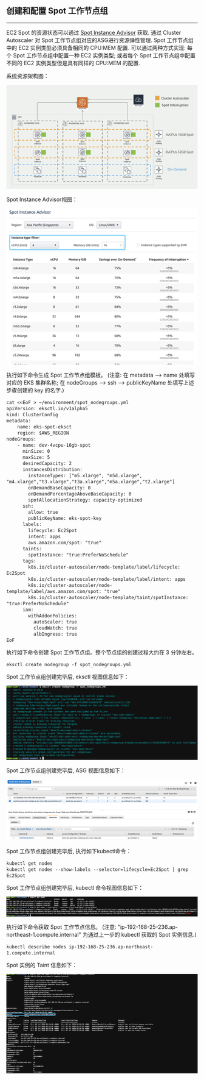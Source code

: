 ## 创建和配置 Spot 工作节点组

---

EC2 Spot 的资源状态可以通过 [Spot Instance Advisor](https://aws.amazon.com/ec2/spot/instance-advisor/) 获取. 通过 Cluster Autoscaler 对  Spot 工作节点组对应的ASG进行资源弹性管理.  Spot 工作节点组中的 EC2 实例类型必须具备相同的 CPU:MEM 配置. 可以通过两种方式实现: 每个 Spot 工作节点组中配置一种 EC2 实例类型; 或者每个 Spot 工作节点组中配置不同的 EC2 实例类型但是具有同样的 CPU:MEM 的配置.


系统资源架构图：

![eks_spot_diagram](../image/eks-spot/eks_spot_diagram.png) 

Spot Instance Advisor视图：

![spotinstanceadvisor](../image/eks-spot/spotinstanceadvisor.png)

执行如下命令生成 Spot 工作节点组模板。 (注意: 在 metadata --> name 处填写对应的 EKS 集群名称; 在 nodeGroups --> ssh --> publicKeyName 处填写上述步骤创建的 key 的名字.)

```
cat <<EoF > ~/environment/spot_nodegroups.yml
apiVersion: eksctl.io/v1alpha5
kind: ClusterConfig
metadata:
    name: eks-spot-eksct
    region: $AWS_REGION
nodeGroups:
    - name: dev-4vcpu-16gb-spot
      minSize: 0
      maxSize: 5
      desiredCapacity: 2
      instancesDistribution:
        instanceTypes: ["m5.xlarge", "m5d.xlarge", "m4.xlarge","t3.xlarge","t3a.xlarge","m5a.xlarge","t2.xlarge"] 
        onDemandBaseCapacity: 0
        onDemandPercentageAboveBaseCapacity: 0
        spotAllocationStrategy: capacity-optimized
      ssh:
        allow: true
        publicKeyName: eks-spot-key
      labels:
        lifecycle: Ec2Spot
        intent: apps
        aws.amazon.com/spot: "true"
      taints:
        spotInstance: "true:PreferNoSchedule"
      tags:
        k8s.io/cluster-autoscaler/node-template/label/lifecycle: Ec2Spot
        k8s.io/cluster-autoscaler/node-template/label/intent: apps
        k8s.io/cluster-autoscaler/node-template/label/aws.amazon.com/spot: "true"
        k8s.io/cluster-autoscaler/node-template/taint/spotInstance: "true:PreferNoSchedule"
      iam:
        withAddonPolicies:
          autoScaler: true
          cloudWatch: true
          albIngress: true
EoF
```

执行如下命令创建 Spot 工作节点组。整个节点组的创建过程大约在 3 分钟左右。

```
eksctl create nodegroup -f spot_nodegroups.yml
```

Spot 工作节点组创建完毕后, eksctl 视图信息如下：

![eksctlspotnodegroup](../image/eks-spot/eksctlspotnodegroup.png)

Spot 工作节点组创建完毕后, ASG 视图信息如下：

![eksctlspotnodegroupasg](../image/eks-spot/eksctlspotnodegroupasg.png)

Spot 工作节点组创建完毕后, 执行如下kubectl命令：

```
kubectl get nodes
kubectl get nodes --show-labels --selector=lifecycle=Ec2Spot | grep Ec2Spot
```

Spot 工作节点组创建完毕后, kubectl 命令视图信息如下：

![eksctlspotnodegroupeksctl](../image/eks-spot/eksctlspotnodegroupeksctl.png)

执行如下命令获取 Spot 工作节点信息。 (注意: "ip-192-168-25-236.ap-northeast-1.compute.internal" 为通过上一步的 kubectl 获取的 Spot 实例信息.)

```
kubectl describe nodes ip-192-168-25-236.ap-northeast-1.compute.internal
```

Spot 实例的 Taint 信息如下：

![kubectlgetspotnode](../image/eks-spot/kubectlgetspotnode.png)
